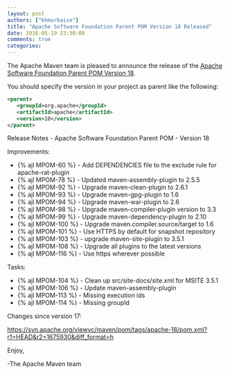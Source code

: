 ```yaml
---
layout: post
authors: ["khmarbaise"]
title: "Apache Software Foundation Parent POM Version 18 Released"
date: 2016-05-19 23:30:00
comments: true
categories: 
---
```

The Apache Maven team is pleased to announce the release of the 
[Apache Software Foundation Parent POM Version 18](https://maven.apache.org/pom/asf/).

You should specify the version in your project as parent like the following:

``` xml
<parent>
   <groupId>org.apache</groupId>
   <artifactId>apache</artifactId>
   <version>18</version>
</parent>
```

<!-- more -->

Release Notes - Apache Software Foundation Parent POM - Version 18

Improvements:

 * {% ajl MPOM-60 %} - Add DEPENDENCIES file to the exclude rule for apache-rat-plugin
 * {% ajl MPOM-78 %} - Updated maven-assembly-plugin to 2.5.5
 * {% ajl MPOM-92 %} - Upgrade maven-clean-plugin to 2.6.1
 * {% ajl MPOM-93 %} - Upgrade maven-gpg-plugin to 1.6
 * {% ajl MPOM-94 %} - Upgrade maven-war-plugin to 2.6
 * {% ajl MPOM-98 %} - Upgrade maven-compiler-plugin version to 3.3
 * {% ajl MPOM-99 %} - Upgrade maven-dependency-plugin to 2.10
 * {% ajl MPOM-100 %} - Upgrade maven.compiler.source/target to 1.6
 * {% ajl MPOM-101 %} - Use HTTPS by default for snapshot repository
 * {% ajl MPOM-103 %} - upgrade maven-site-plugin to 3.5.1
 * {% ajl MPOM-108 %} - Upgrade all plugins to the latest versions
 * {% ajl MPOM-116 %} - Use https wherever possible

Tasks:

 * {% ajl MPOM-104 %} - Clean up src/site-docs/site.xml for MSITE 3.5.1
 * {% ajl MPOM-106 %} - Update maven-assembly-plugin
 * {% ajl MPOM-113 %} - Missing execution ids
 * {% ajl MPOM-114 %} - Missing groupId

Changes since version 17:

https://svn.apache.org/viewvc/maven/pom/tags/apache-18/pom.xml?r1=HEAD&r2=1675930&diff_format=h

Enjoy,
 
-The Apache Maven team

